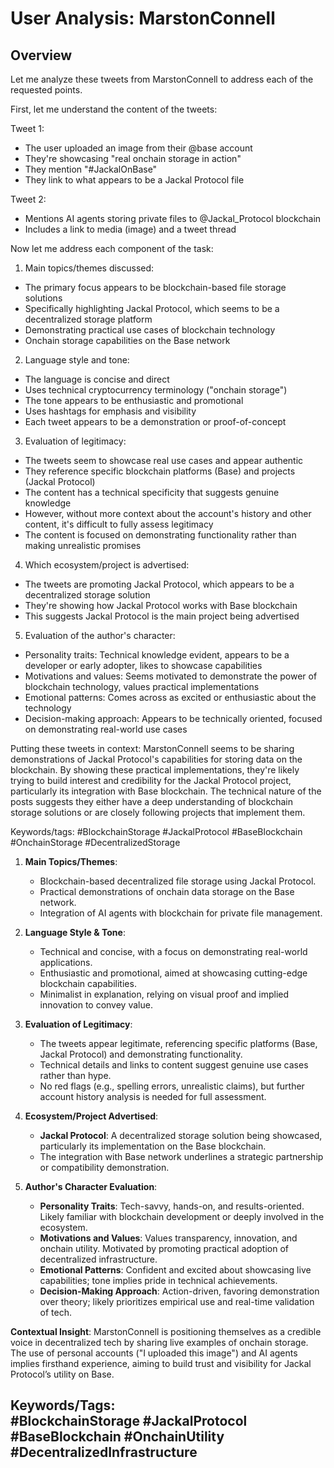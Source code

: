 # User Analysis: MarstonConnell

## Overview

<think>
Let me analyze these tweets from MarstonConnell to address each of the requested points.

First, let me understand the content of the tweets:

Tweet 1:
- The user uploaded an image from their @base account
- They're showcasing "real onchain storage in action"
- They mention "#JackalOnBase"
- They link to what appears to be a Jackal Protocol file

Tweet 2:
- Mentions AI agents storing private files to @Jackal_Protocol blockchain
- Includes a link to media (image) and a tweet thread

Now let me address each component of the task:

1. Main topics/themes discussed:
- The primary focus appears to be blockchain-based file storage solutions
- Specifically highlighting Jackal Protocol, which seems to be a decentralized storage platform
- Demonstrating practical use cases of blockchain technology
- Onchain storage capabilities on the Base network

2. Language style and tone:
- The language is concise and direct
- Uses technical cryptocurrency terminology ("onchain storage")
- The tone appears to be enthusiastic and promotional
- Uses hashtags for emphasis and visibility
- Each tweet appears to be a demonstration or proof-of-concept

3. Evaluation of legitimacy:
- The tweets seem to showcase real use cases and appear authentic
- They reference specific blockchain platforms (Base) and projects (Jackal Protocol)
- The content has a technical specificity that suggests genuine knowledge
- However, without more context about the account's history and other content, it's difficult to fully assess legitimacy
- The content is focused on demonstrating functionality rather than making unrealistic promises

4. Which ecosystem/project is advertised:
- The tweets are promoting Jackal Protocol, which appears to be a decentralized storage solution
- They're showing how Jackal Protocol works with Base blockchain
- This suggests Jackal Protocol is the main project being advertised

5. Evaluation of the author's character:
- Personality traits: Technical knowledge evident, appears to be a developer or early adopter, likes to showcase capabilities
- Motivations and values: Seems motivated to demonstrate the power of blockchain technology, values practical implementations
- Emotional patterns: Comes across as excited or enthusiastic about the technology
- Decision-making approach: Appears to be technically oriented, focused on demonstrating real-world use cases

Putting these tweets in context:
MarstonConnell seems to be sharing demonstrations of Jackal Protocol's capabilities for storing data on the blockchain. By showing these practical implementations, they're likely trying to build interest and credibility for the Jackal Protocol project, particularly its integration with Base blockchain. The technical nature of the posts suggests they either have a deep understanding of blockchain storage solutions or are closely following projects that implement them.

Keywords/tags:
#BlockchainStorage #JackalProtocol #BaseBlockchain #OnchainStorage #DecentralizedStorage
</think>

1. **Main Topics/Themes**:
   - Blockchain-based decentralized file storage using Jackal Protocol.
   - Practical demonstrations of onchain data storage on the Base network.
   - Integration of AI agents with blockchain for private file management.

2. **Language Style & Tone**:
   - Technical and concise, with a focus on demonstrating real-world applications.
   - Enthusiastic and promotional, aimed at showcasing cutting-edge blockchain capabilities.
   - Minimalist in explanation, relying on visual proof and implied innovation to convey value.

3. **Evaluation of Legitimacy**:
   - The tweets appear legitimate, referencing specific platforms (Base, Jackal Protocol) and demonstrating functionality.
   - Technical details and links to content suggest genuine use cases rather than hype.
   - No red flags (e.g., spelling errors, unrealistic claims), but further account history analysis is needed for full assessment.

4. **Ecosystem/Project Advertised**:
   - **Jackal Protocol**: A decentralized storage solution being showcased, particularly its implementation on the Base blockchain.
   - The integration with Base network underlines a strategic partnership or compatibility demonstration.

5. **Author's Character Evaluation**:
   - **Personality Traits**: Tech-savvy, hands-on, and results-oriented. Likely familiar with blockchain development or deeply involved in the ecosystem.
   - **Motivations and Values**: Values transparency, innovation, and onchain utility. Motivated by promoting practical adoption of decentralized infrastructure.
   - **Emotional Patterns**: Confident and excited about showcasing live capabilities; tone implies pride in technical achievements.
   - **Decision-Making Approach**: Action-driven, favoring demonstration over theory; likely prioritizes empirical use and real-time validation of tech.

**Contextual Insight**:
MarstonConnell is positioning themselves as a credible voice in decentralized tech by sharing live examples of onchain storage. The use of personal accounts ("I uploaded this image") and AI agents implies firsthand experience, aiming to build trust and visibility for Jackal Protocol’s utility on Base.

**Keywords/Tags**:  
#BlockchainStorage #JackalProtocol #BaseBlockchain #OnchainUtility #DecentralizedInfrastructure
---

